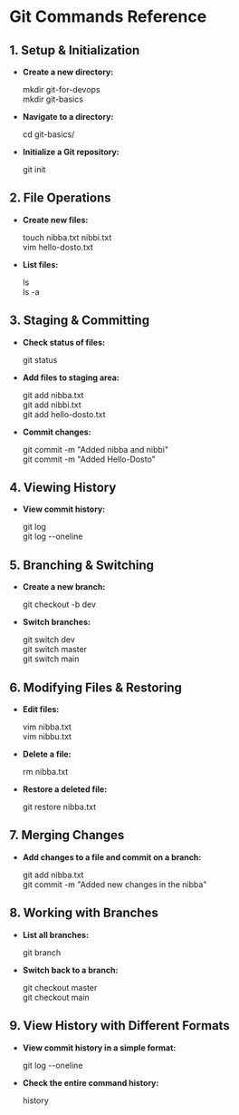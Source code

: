 # Git Commands Reference

## 1. Setup & Initialization
- **Create a new directory:**

  mkdir git-for-devops  
  mkdir git-basics

- **Navigate to a directory:**

  cd git-basics/

- **Initialize a Git repository:**

  git init

## 2. File Operations
- **Create new files:**

  touch nibba.txt nibbi.txt  
  vim hello-dosto.txt

- **List files:**

  ls  
  ls -a

## 3. Staging & Committing
- **Check status of files:**

  git status

- **Add files to staging area:**

  git add nibba.txt  
  git add nibbi.txt  
  git add hello-dosto.txt

- **Commit changes:**

  git commit -m "Added nibba and nibbi"  
  git commit -m "Added Hello-Dosto"

## 4. Viewing History
- **View commit history:**

  git log  
  git log --oneline

## 5. Branching & Switching
- **Create a new branch:**

  git checkout -b dev

- **Switch branches:**

  git switch dev  
  git switch master  
  git switch main

## 6. Modifying Files & Restoring
- **Edit files:**

  vim nibba.txt  
  vim nibbu.txt

- **Delete a file:**

  rm nibba.txt

- **Restore a deleted file:**

  git restore nibba.txt

## 7. Merging Changes
- **Add changes to a file and commit on a branch:**

  git add nibba.txt  
  git commit -m "Added new changes in the nibba"

## 8. Working with Branches
- **List all branches:**

  git branch

- **Switch back to a branch:**

  git checkout master  
  git checkout main

## 9. View History with Different Formats
- **View commit history in a simple format:**

  git log --oneline

- **Check the entire command history:**

  history
